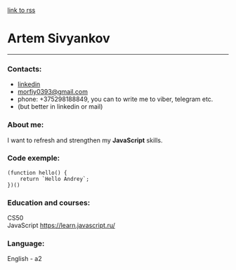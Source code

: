 [link to rss](https://app.rs.school/profile)  

# Artem Sivyankov
___

### Contacts:
* [linkedin](https://www.linkedin.com/in/artem-sivyankov)  
*  morfiy0393@gmail.com
* phone: +375298188849, you can to write me to viber, telegram etc.
* (but better in linkedin or mail)

### About me: 
I want to refresh and strengthen my __JavaScript__ skills. 


### Code exemple:
```
(function hello() {
    return `Hello Andrey`;
})()
```

### Education and courses:
CS50  
JavaScript https://learn.javascript.ru/

### Language: 
English - a2